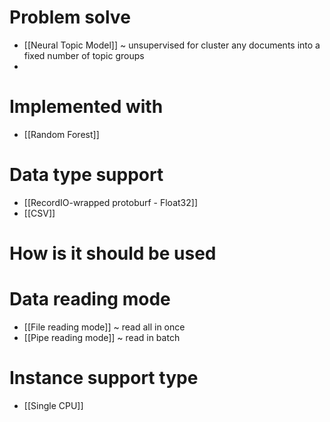 # Problem solve
- [[Neural Topic Model]] ~ unsupervised for cluster any documents into a fixed number of topic groups
- 

# Implemented with
- [[Random Forest]]

#  Data type support
- [[RecordIO-wrapped protoburf - Float32]]
- [[CSV]]
# How is it should be used

# Data reading mode
- [[File reading mode]] ~ read all in once
- [[Pipe reading mode]] ~ read in batch

# Instance support type
- [[Single CPU]]
